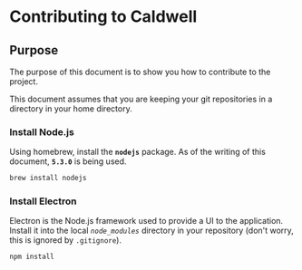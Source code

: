 Contributing to Caldwell
========================

Purpose
-------

The purpose of this document is to show you how to contribute to the project.

This document assumes that you are keeping your git repositories in a directory in your
home directory.

### Install Node.js

Using homebrew, install the **`nodejs`** package. As of the writing of this document, **`5.3.0`**
is being used.

```bash
brew install nodejs
```

### Install Electron

Electron is the Node.js framework used to provide a UI to the application. Install it into the local
*`node_modules`* directory in your repository (don't worry, this is ignored by `.gitignore`).

```bash
npm install 
```
